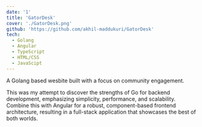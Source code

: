 ```yaml
---
date: '1'
title: 'GatorDesk'
cover: './GatorDesk.png'
github: 'https://github.com/akhil-maddukuri/GatorDesk'
tech:
  - Golang
  - Angular
  - TypeScript
  - HTML/CSS
  - JavaScipt
---
```


A Golang based wesbite built with a focus on community engagement.

This was my attempt to discover the strengths of Go for backend development, emphasizing simplicity, performance, and scalability. Combine this with Angular for a robust, component-based frontend architecture, resulting in a full-stack application that showcases the best of both worlds.

